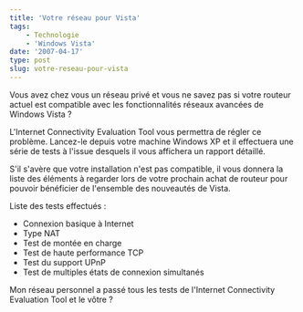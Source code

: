 ```yaml
---
title: 'Votre réseau pour Vista'
tags:
    - Technologie
    - 'Windows Vista'
date: '2007-04-17'
type: post
slug: votre-reseau-pour-vista
---
```


Vous avez chez vous un réseau privé et vous ne savez pas si votre routeur actuel est compatible avec les fonctionnalités réseaux avancées de Windows Vista&nbsp;?

L'Internet Connectivity Evaluation Tool vous permettra de régler ce problème. Lancez-le depuis votre machine Windows XP et il effectuera une série de tests à l'issue desquels il vous affichera un rapport détaillé.

S'il s'avère que votre installation n'est pas compatible, il vous donnera la liste des éléments à regarder lors de votre prochain achat de routeur pour pouvoir bénéficier de l'ensemble des nouveautés de Vista.

Liste des tests effectués&nbsp;:

* Connexion basique à Internet
* Type NAT
* Test de montée en charge
* Test de haute performance TCP
* Test du support UPnP
* Test de multiples états de connexion simultanés

Mon réseau personnel a passé tous les tests de l'Internet Connectivity Evaluation Tool et le vôtre&nbsp;?
